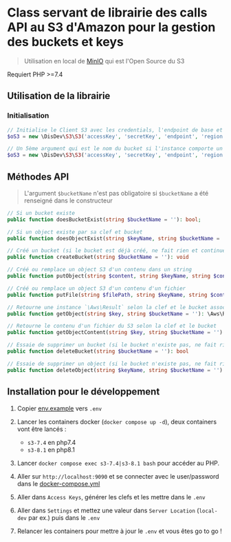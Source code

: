 # Class servant de librairie des calls API au S3 d'Amazon pour la gestion des buckets et keys

> Utilisation en local de [MinIO](https://min.io/docs/minio/linux/index.html) qui est l'Open Source du S3

Requiert PHP >=7.4

## Utilisation de la librairie

### Initialisation
```php
// Initialise le Client S3 avec les credentials, l'endpoint de base et la région du server AWS
$oS3 = new \DisDev\S3\S3('accessKey', 'secretKey', 'endpoint', 'region');

// Un 5ème argument qui est le nom du bucket si l'instance comporte un seul bucket, à ne pas réutiliser à chaque appel de méthode ;)
$oS3 = new \DisDev\S3\S3('accessKey', 'secretKey', 'endpoint', 'region', 'bucketName');
```

## Méthodes API
> L'argument `$bucketName` n'est pas obligatoire si `$bucketName` a été renseigné dans le constructeur

```php
// Si un bucket existe
public function doesBucketExist(string $bucketName = ''): bool;

// Si un object existe par sa clef et bucket
public function doesObjectExist(string $keyName, string $bucketName = ''): bool;

// Créé un bucket (si le bucket est déjà créé, ne fait rien et continue le process)
public function createBucket(string $bucketName = ''): void

// Créé ou remplace un object S3 d'un contenu dans un string
public function putObject(string $content, string $keyName, string $contentType, string $bucketName = ''): void

// Créé ou remplace un object S3 d'un contenu d'un fichier
public function putFile(string $filePath, string $keyName, string $contentType, string $bucketName = ''): void

// Retourne une instance `\Aws\Result` selon la clef et le bucket associés
public function getObject(string $key, string $bucketName = ''): \Aws\Result

// Retourne le contenu d'un fichier du S3 selon la clef et le bucket
public function getObjectContent(string $key, string $bucketName = ''): string

// Essaie de supprimer un bucket (si le bucket n'existe pas, ne fait rien et continue le process)
public function deleteBucket(string $bucketName = ''): bool

// Essaie de supprimer un object (si le bucket n'existe pas, ne fait rien et continue le process)
public function deleteObject(string $keyName, string $bucketName = ''): bool
```

## Installation pour le développement

1. Copier [env.example](env.example) vers `.env`

2. Lancer les containers docker (`docker compose up -d`), deux containers vont être lancés :
    - `s3-7.4` en php7.4
    - `s3-8.1` en php8.1

3. Lancer `docker compose exec s3-7.4|s3-8.1 bash` pour accéder au PHP.

4. Aller sur `http://localhost:9090` et se connecter avec le user/password dans le [docker-compose.yml](docker-compose.yml)

5. Aller dans `Access Keys`, générer les clefs et les mettre dans le `.env`

6. Aller dans `Settings` et mettez une valeur dans `Server Location` (`local-dev` par ex.) puis dans le `.env`

7. Relancer les containers pour mettre à jour le `.env` et vous êtes go to go !